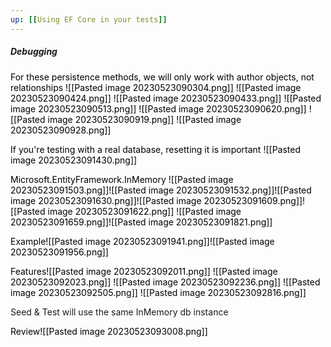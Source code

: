 ```yaml
---
up: [[Using EF Core in your tests]]
---
```

##### Debugging
<mark style="background: transparent;">For these persistence methods, we will only work with author objects, not relationships</mark><mark style="background: transparent;">
![[Pasted image 20230523090304.png]] 
![[Pasted image 20230523090424.png]]
![[Pasted image 20230523090433.png]]
![[Pasted image 20230523090513.png]]
![[Pasted image 20230523090620.png]]
![[Pasted image 20230523090919.png]]
![[Pasted image 20230523090928.png]] </mark>

<mark style="background: transparent;">If you're testing with a real database, resetting it is important</mark><mark style="background: transparent;">
![[Pasted image 20230523091430.png]]</mark>

<mark style="background: transparent;">Microsoft.EntityFramework.InMemory</mark><mark style="background: transparent;">
![[Pasted image 20230523091503.png]]![[Pasted image 20230523091532.png]]![[Pasted image 20230523091630.png]]![[Pasted image 20230523091609.png]]![[Pasted image 20230523091622.png]] ![[Pasted image 20230523091659.png]]![[Pasted image 20230523091821.png]]</mark>

<mark style="background: transparent;">Example</mark><mark style="background: transparent;">![[Pasted image 20230523091941.png]]![[Pasted image 20230523091956.png]]</mark>

<mark style="background: transparent;">Features</mark><mark style="background: transparent;">![[Pasted image 20230523092011.png]] ![[Pasted image 20230523092023.png]] ![[Pasted image 20230523092236.png]] ![[Pasted image 20230523092505.png]] ![[Pasted image 20230523092816.png]]</mark>

Seed & Test will use the same InMemory db instance

<mark style="background: transparent;">Review</mark><mark style="background: transparent;">![[Pasted image 20230523093008.png]]</mark>